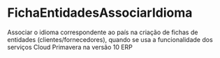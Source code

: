 # FichaEntidadesAssociarIdioma

Associar o idioma correspondente ao país na criação de fichas de entidades (clientes/fornecedores), quando se usa a funcionalidade dos serviços Cloud Primavera na versão 10 ERP
